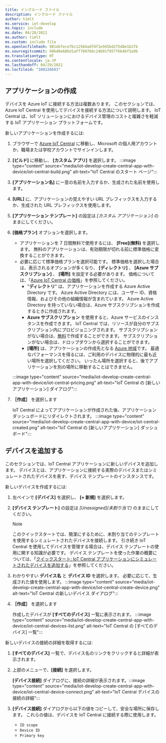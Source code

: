 ```yaml
---
title: インクルード ファイル
description: インクルード ファイル
author: timlt
ms.service: iot-develop
ms.topic: include
ms.date: 04/28/2021
ms.author: timlt
ms.custom: include file
ms.openlocfilehash: 981ebfece7bc12584adfdf1e565bd275d8e1b2fb
ms.sourcegitcommit: 49bd8e68bd1aff789766c24b91f957f6b4bf5a9b
ms.translationtype: HT
ms.contentlocale: ja-JP
ms.lasthandoff: 04/29/2021
ms.locfileid: "108226693"
---
```

## <a name="create-an-application"></a>アプリケーションの作成
デバイスを Azure IoT に接続する方法は複数あります。 このセクションでは、Azure IoT Central を使用してデバイスを接続する方法について説明します。 IoT Central は、IoT ソリューションにおけるデバイス管理のコストと複雑さを軽減する IoT アプリケーション プラットフォームです。

新しいアプリケーションを作成するには:
1. ブラウザーで [Azure IoT Central](https://apps.azureiotcentral.com/) に移動し、Microsoft の個人用アカウントか、職場または学校アカウントでサインインします。
1. **[ビルド]** に移動し、 **[カスタム アプリ]** を選択します。
   :::image type="content" source="media/iot-develop-create-central-app-with-device/iot-central-build.png" alt-text="IoT Central のスタート ページ":::
1. **[アプリケーション名]** に一意の名前を入力するか、生成された名前を使用します。
1. **[URL]** に、アプリケーションの覚えやすい URL プレフィックスを入力するか、生成された URL プレフィックスを使用します。
1. **[アプリケーション テンプレート]** の設定は *[カスタム アプリケーション]* のままにしてください。 
1. **[価格プラン]** オプションを選択します。 
    - アプリケーションを 7 日間無料で使用するには、 **[Free]\(無料\)** を選択します。 無料のアプリケーションは、有効期限が切れる前に標準価格に変換することができます。
    - 必要に応じて標準価格プランを選択可能です。 標準価格を選択した場合は、表示されるオプションが多くなり、 **[ディレクトリ]** 、 **[Azure サブスクリプション]** 、 **[場所]** を設定する必要があります。 価格については、「[Azure IoT Central の価格](https://azure.microsoft.com/pricing/details/iot-central/)」を参照してください。 
        - "**ディレクトリ**" は、アプリケーションを作成する Azure Active Directory です。 Azure Active Directory には、ユーザー ID、資格情報、およびその他の組織情報が含まれています。 Azure Active Directory を持っていない場合は、Azure サブスクリプションを作成するときに作成されます。
        - **Azure サブスクリプション** を使用すると、Azure サービスのインスタンスを作成できます。 IoT Central では、リソースが自分のサブスクリプション内にプロビジョニングされます。 サブスクリプションがない場合は、[無料](https://aka.ms/createazuresubscription)で作成することができます。 サブスクリプションがない場合は、ドロップダウンから選択することができます。
        - **[場所]** は、アプリケーションの作成先となる [Azure 地域](https://azure.microsoft.com/global-infrastructure/geographies/)です。 最適なパフォーマンスを得るには、ご利用のデバイスに物理的に最も近い場所を選択してください。 いったん場所を選択すると、後でアプリケーションを別の場所に移動することはできません。

    :::image type="content" source="media/iot-develop-create-central-app-with-device/iot-central-pricing.png" alt-text="IoT Central の [新しいアプリケーション] ダイアログ":::
1. **［作成］** を選択します
    
    IoT Central によってアプリケーションが作成された後、アプリケーション ダッシュボードにリダイレクトされます。
    :::image type="content" source="media/iot-develop-create-central-app-with-device/iot-central-created.png" alt-text="IoT Central の [新しいアプリケーション] ダッシュボード":::

## <a name="add-a-device"></a>デバイスを追加する
このセクションでは、IoT Central アプリケーションに新しいデバイスを追加します。 デバイスとは、アプリケーションに接続する実際のデバイスまたはシミュレートされたデバイスを表す、デバイス テンプレートのインスタンスです。 

新しいデバイスを作成するには:
1. 左ペインで **[デバイス]** を選択し、 **[+ 新規]** を選択します。
1. **[デバイス テンプレート]** の設定は *[Unassigned]\(未割り当て\)* のままにしてください。

    > [!NOTE]
    > このクイックスタートでは、簡潔にするために、未割り当てのテンプレートを使用するシミュレートされたデバイスを接続します。 引き続き IoT Central を使用してデバイスを管理する場合は、デバイス テンプレートの使用に関する知識が必要です。 デバイス テンプレートを使った作業の概要については、「[クイックスタート: IoT Central アプリケーションにシミュレートされたデバイスを追加する](../articles/iot-central/core/quick-create-simulated-device.md)」を参照してください。
1. わかりやすい **デバイス名** と **デバイス ID** を選択します。 必要に応じて、生成された値を使用します。
    :::image type="content" source="media/iot-develop-create-central-app-with-device/iot-central-create-device.png" alt-text="IoT Central の新しいデバイス ダイアログ":::
1. **［作成］** を選択します

    作成したデバイスが **[すべてのデバイス]** 一覧に表示されます。
    :::image type="content" source="media/iot-develop-create-central-app-with-device/iot-central-devices-list.png" alt-text="IoT Central の [すべてのデバイス] 一覧":::
    
新しいデバイスの接続の詳細を取得するには:
1. **[すべてのデバイス]** 一覧で、デバイス名のリンクをクリックすると詳細が表示されます。 
1. 上部のメニューで、**[接続]** を選択します。

    **[デバイス接続]** ダイアログに、接続の詳細が表示されます。:::image type="content" source="media/iot-develop-create-central-app-with-device/iot-central-device-connect.png" alt-text="IoT Central デバイスの接続の詳細":::
1. **[デバイス接続]** ダイアログから以下の値をコピーして、安全な場所に保存します。 これらの値は、デバイスを IoT Central に接続する際に使用します。
    * `ID scope`
    * `Device ID`
    * `Primary key`